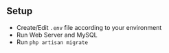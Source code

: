 ## Setup

-   Create/Edit `.env` file according to your environment
-   Run Web Server and MySQL
-   Run `php artisan migrate`
